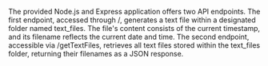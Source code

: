 The provided Node.js and Express application offers two API endpoints. The first endpoint, accessed through /, generates a text file within a designated folder named text_files. The file's content consists of the current timestamp, and its filename reflects the current date and time. The second endpoint, accessible via /getTextFiles, retrieves all text files stored within the text_files folder, returning their filenames as a JSON response.
